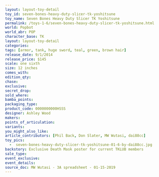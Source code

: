 ```yaml
---
layout: layout-toy-detail 
toy_id: seven-bones-heavy-duty-slicer-tk-yoshitsune
toy_name: Seven Bones Heavy Duty Slicer TK Yoshitsune
permalink: /toys-1-6/seven-bones-heavy-duty-slicer-tk-yoshitsune.html
world: Popbot
world_abr: POP
character_base: TK
layout: layout-toy-detail
categories: 
tags: [armor, tank, huge sword, teal, green, brown hair]
release_date: 9/1/2014
release_price: $145 
scale: one sixth
size: 12 inches
comes_with: 
edition_qty: 
chase: 
exclusive: 
secret_drop: 
sold_where: 
bamba_points: 
packaging_type: 
product_code: 0000000000HSSS
designer: Ashley Wood
makers: 
points_of_articulation: 
variants: 
you_might_also_like: 
article_contributors: [Phil Back, Don Slater, MW Wutasi, dai88cc]
toy_pics: 
  -  seven-bones-heavy-duty-slicer-tk-yoshitsune-01-6-by-dai88cc.jpg
backstory: Exclusive Death Mask poster for current TKLUB members
sale_type: 
event_exclusive: 
event_details: 
source_doc: MW Wutasi - 3A spreadsheet - 01-15-2019
---
```

